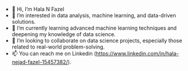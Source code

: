 - 👋 Hi, I’m Hala N Fazel
- 👀 I’m interested in data analysis, machine learning, and data-driven solutions.
- 🌱 I’m currently learning advanced machine learning techniques and deepening my knowledge of data science.
- 💼 I’m looking to collaborate on data science projects, especially those related to real-world problem-solving.
- 📫 You can reach me on Linkedin (https://www.linkedin.com/in/hala-nejad-fazel-15457382/).

<!---
Halafazel/Halafazel is a ✨ special ✨ repository because its `README.md` (this file) appears on your GitHub profile.
You can click the Preview link to take a look at your changes.
--->

